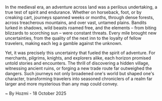 
In the medieval era, an adventure across land was a perilous undertaking, a true test of spirit and endurance. Whether on horseback, foot, or by creaking cart, journeys spanned weeks or months, through dense forests, across treacherous mountains, and over vast, untamed plains. Bandits lurked in shadows, wild beasts roamed free, and the elements – from biting blizzards to scorching sun – were constant threats. Every mile brought new uncertainties, from the quality of the next inn to the loyalty of fellow travelers, making each leg a gamble against the unknown.

Yet, it was precisely this uncertainty that fueled the spirit of adventure. For merchants, pilgrims, knights, and explorers alike, each horizon promised untold stories and encounters. The thrill of discovering a hidden village, witnessing ancient ruins, or forging a new trade route far outweighed the dangers. Such journeys not only broadened one's world but shaped one's character, transforming travelers into seasoned chroniclers of a realm far larger and more mysterious than any map could convey.

~ By Hozmi - 18 October 2025
